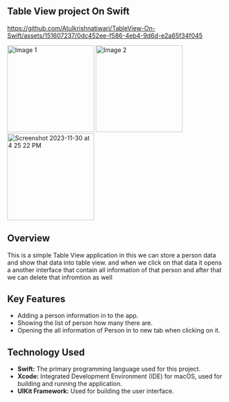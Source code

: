 ## Table View project On Swift
https://github.com/Atulkrishnatiwari/TableView-On-Swift/assets/151607237/0dc452ee-f586-4eb4-9d6d-e2a65f34f045

<img src="https://github.com/Atulkrishnatiwari/TableView-On-Swift/assets/151607237/747f1958-1dcf-416b-a4c6-c503efd15b32" alt="Image 1" width="200">
<img src="https://github.com/Atulkrishnatiwari/TableView-On-Swift/assets/151607237/90d7b1a6-3367-4c46-9816-ff52a0dfff04" alt="Image 2" width="200">
<img width="200" alt="Screenshot 2023-11-30 at 4 25 22 PM" src="https://github.com/Atulkrishnatiwari/TableView-On-Swift/assets/151607237/5b092efa-e9d7-4551-b7ed-b842e943f741">



## Overview

This is a simple Table View application in this we can store a person data and show that data into table view.
and when we click on that data it opens a another interface that contain all information of that person
and after that we can delete that infromtion as well
## Key Features

- Adding a person information in to the app.
- Showing the list of person how many there are.
- Opening the all information of Person in to new tab when clicking on it.

## Technology Used

- **Swift:** The primary programming language used for this project.
- **Xcode:** Integrated Development Environment (IDE) for macOS, used for building and running the application.
- **UIKit Framework:** Used for building the user interface.
